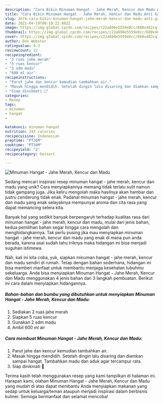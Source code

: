 ```yaml
---
description: "Cara Bikin Minuman Hangat - Jahe Merah, Kencur dan Madu Anti Gagal"
title: "Cara Bikin Minuman Hangat - Jahe Merah, Kencur dan Madu Anti Gagal"
slug: 2674-cara-bikin-minuman-hangat-jahe-merah-kencur-dan-madu-anti-gagal
date: 2021-04-19T00:10:22.882Z
image: https://img-global.cpcdn.com/recipes/c22a696e5559e0cc/680x482cq70/minuman-hangat-jahe-merah-kencur-dan-madu-foto-resep-utama.jpg
thumbnail: https://img-global.cpcdn.com/recipes/c22a696e5559e0cc/680x482cq70/minuman-hangat-jahe-merah-kencur-dan-madu-foto-resep-utama.jpg
cover: https://img-global.cpcdn.com/recipes/c22a696e5559e0cc/680x482cq70/minuman-hangat-jahe-merah-kencur-dan-madu-foto-resep-utama.jpg
author: Don Webster
ratingvalue: 4.3
reviewcount: 12
recipeingredient:
- "2 ruas jahe merah"
- "5 ruas kencur"
- "2 sdm madu"
- "600 ml air"
recipeinstructions:
- "Parut jahe dan kencur kemudian tambahkan air."
- "Masak hingga mendidih. Setelah dingin lalu disaring dan diamkan sampai hangat. Tambahkan madu dan aduk agar tercampur rata."
- "Siap dinikmati 🥰"
categories:
- Resep
tags:
- minuman
- hangat
- 

katakunci: minuman hangat  
nutrition: 243 calories
recipecuisine: Indonesian
preptime: "PT26M"
cooktime: "PT34M"
recipeyield: "2"
recipecategory: Dessert

---
```



![Minuman Hangat - Jahe Merah, Kencur dan Madu](https://img-global.cpcdn.com/recipes/c22a696e5559e0cc/680x482cq70/minuman-hangat-jahe-merah-kencur-dan-madu-foto-resep-utama.jpg)

Sedang mencari inspirasi resep minuman hangat - jahe merah, kencur dan madu yang unik? Cara menyiapkannya memang tidak terlalu sulit namun tidak gampang juga. Jika keliru mengolah maka hasilnya akan hambar dan justru cenderung tidak enak. Padahal minuman hangat - jahe merah, kencur dan madu yang enak selayaknya mempunyai aroma dan cita rasa yang dapat memancing selera kita.



Banyak hal yang sedikit banyak berpengaruh terhadap kualitas rasa dari minuman hangat - jahe merah, kencur dan madu, mulai dari jenis bahan, kedua pemilihan bahan segar hingga cara mengolah dan menghidangkannya. Tak perlu pusing jika mau menyiapkan minuman hangat - jahe merah, kencur dan madu yang enak di mana pun anda berada, karena asal sudah tahu triknya maka hidangan ini bisa menjadi suguhan istimewa.


Nah, kali ini kita coba, yuk, siapkan minuman hangat - jahe merah, kencur dan madu sendiri di rumah. Tetap dengan bahan sederhana, hidangan ini bisa memberi manfaat untuk membantu menjaga kesehatan tubuhmu sekeluarga. Anda bisa menyiapkan Minuman Hangat - Jahe Merah, Kencur dan Madu menggunakan 4 jenis bahan dan 3 langkah pembuatan. Berikut ini cara dalam menyiapkan hidangannya.

<!--inarticleads1-->

##### Bahan-bahan dan bumbu yang dibutuhkan untuk menyiapkan Minuman Hangat - Jahe Merah, Kencur dan Madu:

1. Sediakan 2 ruas jahe merah
1. Siapkan 5 ruas kencur
1. Gunakan 2 sdm madu
1. Ambil 600 ml air




<!--inarticleads2-->

##### Cara membuat Minuman Hangat - Jahe Merah, Kencur dan Madu:

1. Parut jahe dan kencur kemudian tambahkan air.
1. Masak hingga mendidih. Setelah dingin lalu disaring dan diamkan sampai hangat. Tambahkan madu dan aduk agar tercampur rata.
1. Siap dinikmati 🥰




Terima kasih telah menggunakan resep yang kami tampilkan di halaman ini. Harapan kami, olahan Minuman Hangat - Jahe Merah, Kencur dan Madu yang mudah di atas dapat membantu Anda menyiapkan makanan yang sedap untuk keluarga/teman ataupun menjadi inspirasi dalam berbisnis kuliner. Semoga bermanfaat dan selamat mencoba!
